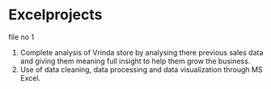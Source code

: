 # Excelprojects

file no 1
1. Complete analysis of Vrinda store by analysing there previous sales data and giving them meaning full insight to help them grow the business.
2. Use of data cleaning, data processing and data visualization through MS Excel.
